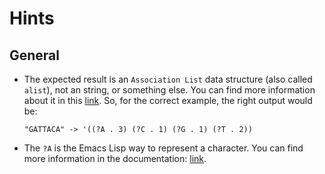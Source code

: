 # Hints

## General

- The expected result is an `Association List` data structure (also called `alist`), not an string, or something else. You can find more information about it in this [link](https://www.gnu.org/software/emacs/manual/html_node/elisp/Association-Lists.html). So, for the correct example, the right output would be:

    ```text
    "GATTACA" -> '((?A . 3) (?C . 1) (?G . 1) (?T . 2))
    ```

- The `?A` is the Emacs Lisp way to represent a character. You can find more information in the documentation: [link](https://www.gnu.org/software/emacs/manual/html_node/elisp/Basic-Char-Syntax.html).
